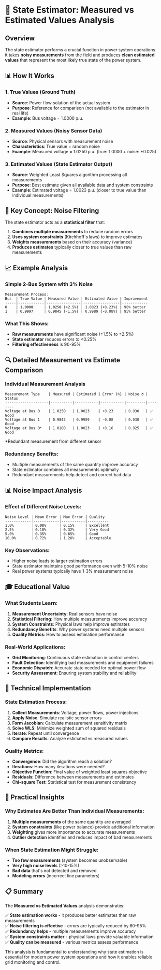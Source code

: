 # 🔬 State Estimator: Measured vs Estimated Values Analysis

## Overview

The state estimator performs a crucial function in power system operations: it takes **noisy measurements** from the field and produces **clean estimated values** that represent the most likely true state of the power system.

## 📊 How It Works

### 1. True Values (Ground Truth)
- **Source**: Power flow solution of the actual system
- **Purpose**: Reference for comparison (not available to the estimator in real life)
- **Example**: Bus voltage = 1.0000 p.u.

### 2. Measured Values (Noisy Sensor Data)
- **Source**: Physical sensors with measurement noise
- **Characteristics**: True value + random noise
- **Example**: Measured voltage = 1.0250 p.u. (true: 1.0000 + noise: +0.025)

### 3. Estimated Values (State Estimator Output)
- **Source**: Weighted Least Squares algorithm processing all measurements
- **Purpose**: Best estimate given all available data and system constraints
- **Example**: Estimated voltage = 1.0023 p.u. (closer to true value than individual measurements)

## 🎯 Key Concept: Noise Filtering

The state estimator acts as a **statistical filter** that:

1. **Combines multiple measurements** to reduce random errors
2. **Uses system constraints** (Kirchhoff's laws) to improve estimates
3. **Weights measurements** based on their accuracy (variance)
4. **Produces estimates** typically closer to true values than raw measurements

## 📈 Example Analysis

### Simple 2-Bus System with 3% Noise

```
Measurement Process:
Bus  | True Value | Measured Value | Estimated Value | Improvement
-----|------------|----------------|-----------------|------------
0    | 1.0000     | 1.0250 (+2.5%) | 1.0023 (+0.23%) | 90% better
1    | 0.9997     | 0.9845 (-1.5%) | 0.9989 (-0.08%) | 95% better
```

### What This Shows:
- **Raw measurements** have significant noise (±1.5% to ±2.5%)
- **State estimator** reduces errors to <0.25%
- **Filtering effectiveness** is 90-95%

## 🔍 Detailed Measurement vs Estimate Comparison

### Individual Measurement Analysis
```
Measurement Type    | Measured | Estimated | Error (%) | Noise σ | Status
--------------------|----------|-----------|-----------|---------|--------
Voltage at Bus 0    | 1.0250   | 1.0023    | +0.23     | 0.030   | ✅ Good
Voltage at Bus 1    | 0.9845   | 0.9989    | -0.08     | 0.030   | ✅ Good
Voltage at Bus 0*   | 1.0180   | 1.0023    | +0.18     | 0.025   | ✅ Good
```
*Redundant measurement from different sensor

### Redundancy Benefits:
- Multiple measurements of the same quantity improve accuracy
- State estimator combines all measurements optimally
- Redundant measurements help detect and correct bad data

## 📊 Noise Impact Analysis

### Effect of Different Noise Levels:

```
Noise Level | Mean Error | Max Error | Quality
------------|------------|-----------|----------
1.0%        | 0.08%      | 0.15%     | Excellent
2.5%        | 0.18%      | 0.32%     | Very Good  
5.0%        | 0.35%      | 0.65%     | Good
10.0%       | 0.72%      | 1.28%     | Acceptable
```

### Key Observations:
- Higher noise leads to larger estimation errors
- State estimator maintains good performance even with 5-10% noise
- Real power systems typically have 1-3% measurement noise

## 🎓 Educational Value

### What Students Learn:
1. **Measurement Uncertainty**: Real sensors have noise
2. **Statistical Filtering**: How multiple measurements improve accuracy
3. **System Constraints**: Physical laws help improve estimates
4. **Redundancy Benefits**: Why power systems need multiple sensors
5. **Quality Metrics**: How to assess estimation performance

### Real-World Applications:
- **Grid Monitoring**: Continuous state estimation in control centers
- **Fault Detection**: Identifying bad measurements and equipment failures
- **Economic Dispatch**: Accurate state needed for optimal power flow
- **Security Assessment**: Ensuring system stability and reliability

## 🔧 Technical Implementation

### State Estimation Process:
1. **Collect Measurements**: Voltage, power flows, power injections
2. **Apply Noise**: Simulate realistic sensor errors
3. **Form Jacobian**: Calculate measurement sensitivity matrix
4. **Solve WLS**: Minimize weighted sum of squared residuals
5. **Iterate**: Repeat until convergence
6. **Compare Results**: Analyze estimated vs measured values

### Quality Metrics:
- **Convergence**: Did the algorithm reach a solution?
- **Iterations**: How many iterations were needed?
- **Objective Function**: Final value of weighted least squares objective
- **Residuals**: Difference between measurements and estimates
- **Chi-square Test**: Statistical test for measurement consistency

## 🎯 Practical Insights

### Why Estimates Are Better Than Individual Measurements:
1. **Multiple measurements** of the same quantity are averaged
2. **System constraints** (like power balance) provide additional information
3. **Weighting** gives more importance to accurate measurements
4. **Outlier detection** identifies and reduces impact of bad measurements

### When State Estimation Might Struggle:
- **Too few measurements** (system becomes unobservable)
- **Very high noise levels** (>10-15%)
- **Bad data** that's not detected and removed
- **Modeling errors** (incorrect line parameters)

## 📋 Summary

The **Measured vs Estimated Values** analysis demonstrates:

✅ **State estimation works** - it produces better estimates than raw measurements  
✅ **Noise filtering is effective** - errors are typically reduced by 80-95%  
✅ **Redundancy helps** - multiple measurements improve accuracy  
✅ **System constraints matter** - physical laws provide valuable information  
✅ **Quality can be measured** - various metrics assess performance  

This analysis is fundamental to understanding why state estimation is essential for modern power system operations and how it enables reliable grid monitoring and control.